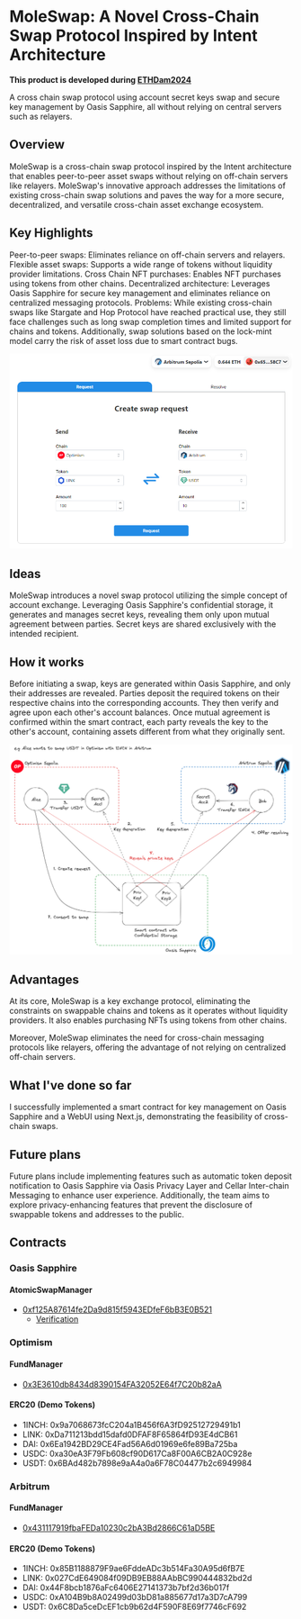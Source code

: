 # MoleSwap: A Novel Cross-Chain Swap Protocol Inspired by Intent Architecture

**This product is developed during [ETHDam2024](https://taikai.network/en/cryptocanal/hackathons/ethdam2024/overview)**

A cross chain swap protocol using account secret keys swap and secure key management by Oasis Sapphire, all without relying on central servers such as relayers.

## Overview

MoleSwap is a cross-chain swap protocol inspired by the Intent architecture that enables peer-to-peer asset swaps without relying on off-chain servers like relayers. MoleSwap's innovative approach addresses the limitations of existing cross-chain swap solutions and paves the way for a more secure, decentralized, and versatile cross-chain asset exchange ecosystem.

## Key Highlights

Peer-to-peer swaps: Eliminates reliance on off-chain servers and relayers.
Flexible asset swaps: Supports a wide range of tokens without liquidity provider limitations.
Cross Chain NFT purchases: Enables NFT purchases using tokens from other chains.
Decentralized architecture: Leverages Oasis Sapphire for secure key management and eliminates reliance on centralized messaging protocols.
Problems:
While existing cross-chain swaps like Stargate and Hop Protocol have reached practical use, they still face challenges such as long swap completion times and limited support for chains and tokens. Additionally, swap solutions based on the lock-mint model carry the risk of asset loss due to smart contract bugs.

![Screenshot-1](screenshot1.png)

## Ideas

MoleSwap introduces a novel swap protocol utilizing the simple concept of account exchange. Leveraging Oasis Sapphire's confidential storage, it generates and manages secret keys, revealing them only upon mutual agreement between parties. Secret keys are shared exclusively with the intended recipient.

## How it works

Before initiating a swap, keys are generated within Oasis Sapphire, and only their addresses are revealed. Parties deposit the required tokens on their respective chains into the corresponding accounts. They then verify and agree upon each other's account balances. Once mutual agreement is confirmed within the smart contract, each party reveals the key to the other's account, containing assets different from what they originally sent.

![Architecture](architecture.png)

## Advantages

At its core, MoleSwap is a key exchange protocol, eliminating the constraints on swappable chains and tokens as it operates without liquidity providers. It also enables purchasing NFTs using tokens from other chains.

Moreover, MoleSwap eliminates the need for cross-chain messaging protocols like relayers, offering the advantage of not relying on centralized off-chain servers.

## What I've done so far

I successfully implemented a smart contract for key management on Oasis Sapphire and a WebUI using Next.js, demonstrating the feasibility of cross-chain swaps.

## Future plans

Future plans include implementing features such as automatic token deposit notification to Oasis Sapphire via Oasis Privacy Layer and Cellar Inter-chain Messaging to enhance user experience. Additionally, the team aims to explore privacy-enhancing features that prevent the disclosure of swappable tokens and addresses to the public.

## Contracts

### Oasis Sapphire

#### AtomicSwapManager

- [0xf125A87614fe2Da9d815f5943EDfeF6bB3E0B521](https://explorer.oasis.io/testnet/sapphire/address/0xf125A87614fe2Da9d815f5943EDfeF6bB3E0B521)
  - [Verification](https://repo.sourcify.dev/contracts/full_match/23295/0xf125A87614fe2Da9d815f5943EDfeF6bB3E0B521/)

### Optimism

#### FundManager

- [0x3E3610db8434d8390154FA32052E64f7C20b82aA](https://sepolia-optimism.etherscan.io/address/0x3E3610db8434d8390154FA32052E64f7C20b82aA)

#### ERC20 (Demo Tokens)

- 1INCH: 0x9a7068673fcC204a1B456f6A3fD92512729491b1
- LINK: 0xDa711213bdd15dafd0DFAF8F65864fD93E4dCB61
- DAI: 0x6Ea1942BD29CE4Fad56A6d01969e6fe89Ba725ba
- USDC: 0xa30eA3F79Fb608cf90D617Ca8F00A6CB2A0C928e
- USDT: 0x6BAd482b7898e9aA4a0a6F78C04477b2c6949984

### Arbitrum

#### FundManager

- [0x431117919fbaFEDa10230c2bA3Bd2866C61aD5BE](https://sepolia.arbiscan.io/address/0x431117919fbaFEDa10230c2bA3Bd2866C61aD5BE)

#### ERC20 (Demo Tokens)

- 1INCH: 0x85B1188879F9ae6FddeADc3b514Fa30A95d6fB7E
- LINK: 0x027CdE649084f09DB9EB88AAbBC990444832bd2d
- DAI: 0x44F8bcb1876aFc6406E27141373b7bf2d36b017f
- USDC: 0xA104B9b8A02499d03bD81a885677d17a3D7cA799
- USDT: 0x6C8Da5ceDcEF1cb9b62d4F590F8E69f7746cF692
